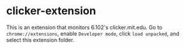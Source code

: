 # clicker-extension

This is an extension that monitors 6.102's clicker.mit.edu. Go to `chrome://extensions`, enable `Developer mode`, click `load unpacked`, and select this extension folder.
